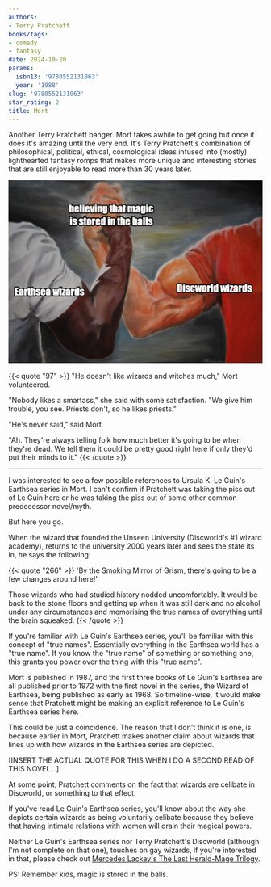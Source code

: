 ```yaml
---
authors:
- Terry Pratchett
books/tags:
- comedy
- fantasy
date: 2024-10-20
params:
  isbn13: '9780552131063'
  year: '1988'
slug: '9780552131063'
star_rating: 2
title: Mort
---
```


Another Terry Pratchett banger. Mort takes awhile to get going but once it does it's amazing until the very end. It's Terry Pratchett's combination of philosophical, political, ethical, cosmological ideas infused into (mostly) lighthearted fantasy romps that makes more unique and interesting stories that are still enjoyable to read more than 30 years later.

<!--more-->

![](magic_is_stored_in_the_balls.jpg)

{{< quote "97" >}}
"He doesn't like wizards and witches much," Mort volunteered.

"Nobody likes a smartass," she said with some satisfaction. "We give him trouble, you see. Priests don't, so he likes priests."

"He's never said," said Mort.

"Ah. They're always telling folk how much better it's going to be when they're dead. We tell them it could be pretty good right here if only they'd put their minds to it."
{{< /quote >}}

---

I was interested to see a few possible references to Ursula K. Le Guin's Earthsea series in Mort. I can't confirm if Pratchett was taking the piss out of Le Guin here or he was taking the piss out of some other common predecessor novel/myth.

But here you go.

When the wizard that founded the Unseen University (Discworld's #1 wizard academy), returns to the university 2000 years later and sees the state its in, he says the following:

{{< quote "266" >}}
'By the Smoking Mirror of Grism, there's going to be a few changes around here!'

Those wizards who had studied history nodded uncomfortably. It would be back to the stone floors and getting up when it was still dark and no alcohol under any circumstances and memorising the true names of everything until the brain squeaked.
{{< /quote >}}

If you're familiar with Le Guin's Earthsea series, you'll be familiar with this concept of "true names". Essentially everything in the Earthsea world has a "true name". If you know the "true name" of something or something one, this grants you power over the thing with this "true name".

Mort is published in 1987, and the first three books of Le Guin's Earthsea are all published prior to 1972 with the first novel in the series, the Wizard of Earthsea, being published as early as 1968. So timeline-wise, it would make sense that Pratchett might be making an explicit reference to Le Guin's Earthsea series here.

This could be just a coincidence. The reason that I don't think it is one, is because earlier in Mort, Pratchett makes another claim about wizards that lines up with how wizards in the Earthsea series are depicted.

[INSERT THE ACTUAL QUOTE FOR THIS WHEN I DO A SECOND READ OF THIS NOVEL...]

At some point, Pratchett comments on the fact that wizards are celibate in Discworld, or something to that effect.

If you've read Le Guin's Earthsea series, you'll know about the way she depicts certain wizards as being voluntarily celibate because they believe that having intimate relations with women will drain their magical powers.

Neither Le Guin's Earthsea series nor Terry Pratchett's Discworld (although I'm not complete on that one), touches on gay wizards, if you're interested in that, please check out [Mercedes Lackey's The Last Herald-Mage Trilogy](/books/9780756411381).

PS: Remember kids, magic is stored in the balls.
